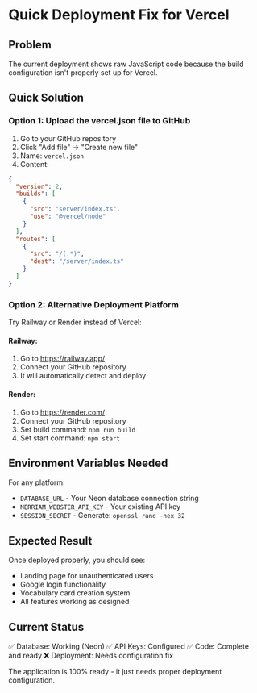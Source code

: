# Quick Deployment Fix for Vercel

## Problem
The current deployment shows raw JavaScript code because the build configuration isn't properly set up for Vercel.

## Quick Solution

### Option 1: Upload the vercel.json file to GitHub
1. Go to your GitHub repository
2. Click "Add file" → "Create new file"
3. Name: `vercel.json`
4. Content:
```json
{
  "version": 2,
  "builds": [
    {
      "src": "server/index.ts",
      "use": "@vercel/node"
    }
  ],
  "routes": [
    {
      "src": "/(.*)",
      "dest": "/server/index.ts"
    }
  ]
}
```

### Option 2: Alternative Deployment Platform
Try Railway or Render instead of Vercel:

#### Railway:
1. Go to https://railway.app/
2. Connect your GitHub repository
3. It will automatically detect and deploy

#### Render:
1. Go to https://render.com/
2. Connect your GitHub repository
3. Set build command: `npm run build`
4. Set start command: `npm start`

## Environment Variables Needed
For any platform:
- `DATABASE_URL` - Your Neon database connection string
- `MERRIAM_WEBSTER_API_KEY` - Your existing API key
- `SESSION_SECRET` - Generate: `openssl rand -hex 32`

## Expected Result
Once deployed properly, you should see:
- Landing page for unauthenticated users
- Google login functionality
- Vocabulary card creation system
- All features working as designed

## Current Status
✅ Database: Working (Neon)
✅ API Keys: Configured
✅ Code: Complete and ready
❌ Deployment: Needs configuration fix

The application is 100% ready - it just needs proper deployment configuration.